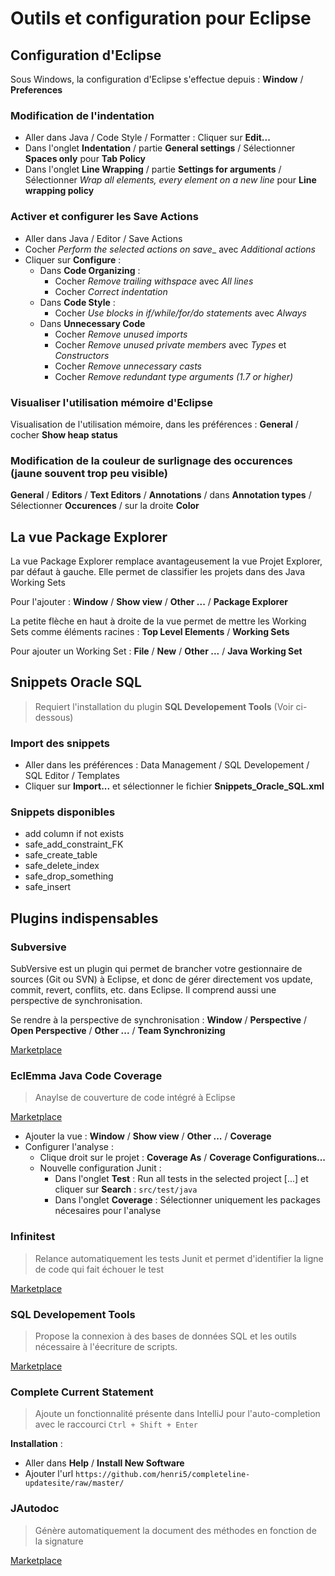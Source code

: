 # Outils et configuration pour Eclipse

## Configuration d'Eclipse

Sous Windows, la configuration d'Eclipse s'effectue depuis : __Window__ / __Preferences__

### Modification de l'indentation

- Aller dans Java / Code Style / Formatter : Cliquer sur __Edit...__
- Dans l'onglet __Indentation__ / partie __General settings__ / Sélectionner __Spaces only__ pour __Tab Policy__
- Dans l'onglet __Line Wrapping__ / partie __Settings for arguments__ / Sélectionner _Wrap all elements, every element on a new line_ pour __Line wrapping policy__

### Activer et configurer les Save Actions

- Aller dans Java / Editor / Save Actions
- Cocher _Perform the selected actions on save__ avec _Additional actions_
- Cliquer sur __Configure__ :
  * Dans __Code Organizing__ :
    - Cocher _Remove trailing withspace_ avec _All lines_
    - Cocher _Correct indentation_
  * Dans __Code Style__ :
    - Cocher _Use blocks in if/while/for/do statements_ avec _Always_
  * Dans __Unnecessary Code__
    - Cocher _Remove unused imports_
    - Cocher _Remove unused private members_ avec _Types_ et _Constructors_
    - Cocher _Remove unnecessary casts_
    - Cocher _Remove redundant type arguments (1.7 or higher)_

### Visualiser l'utilisation mémoire d'Eclipse

Visualisation de l'utilisation mémoire, dans les préférences : __General__ / cocher __Show heap status__

### Modification de la couleur de surlignage des occurences (jaune souvent trop peu visible)

__General__ / __Editors__ / __Text Editors__ / __Annotations__ / dans __Annotation types__ / Sélectionner __Occurences__ / sur la droite __Color__

## La vue Package Explorer

La vue Package Explorer remplace avantageusement la vue Projet Explorer, par défaut à gauche. Elle permet de classifier les projets dans des Java Working Sets

Pour l'ajouter : __Window__ / __Show view__ / __Other ...__ / __Package Explorer__

La petite flèche en haut à droite de la vue permet de mettre les Working Sets comme éléments racines : __Top Level Elements__ / __Working Sets__

Pour ajouter un Working Set : __File__ / __New__ / __Other ...__ / __Java Working Set__

## Snippets Oracle SQL

> Requiert l'installation du plugin __SQL Developement Tools__ (Voir ci-dessous)

### Import des snippets

- Aller dans les préférences : Data Management / SQL Developement / SQL Editor / Templates
- Cliquer sur __Import...__ et sélectionner le fichier __Snippets_Oracle_SQL.xml__

### Snippets disponibles

- add column if not exists
- safe_add_constraint_FK
- safe_create_table
- safe_delete_index
- safe_drop_something
- safe_insert

## Plugins indispensables

### Subversive

SubVersive est un plugin qui permet de brancher votre gestionnaire de sources (Git ou SVN) à Eclipse, et donc de gérer directement vos update, commit, revert, conflits, etc. dans Eclipse. Il comprend aussi une perspective de synchronisation.

Se rendre à la perspective de synchronisation : __Window__ / __Perspective__ / __Open Perspective__ / __Other ...__ / __Team Synchronizing__

[Marketplace](https://marketplace.eclipse.org/content/subversive-svn-team-provider)

### EclEmma Java Code Coverage

> Anaylse de couverture de code intégré à Eclipse

[Marketplace](http://marketplace.eclipse.org/content/eclemma-java-code-coverage)

- Ajouter la vue : __Window__ / __Show view__ / __Other ...__ / __Coverage__
- Configurer l'analyse :
	* Clique droit sur le projet : __Coverage As__ / __Coverage Configurations...__
	* Nouvelle configuration Junit :
		- Dans l'onglet __Test__ : Run all tests in the selected project [...] et cliquer sur __Search__ : `src/test/java`
		- Dans l'onglet __Coverage__ : Sélectionner uniquement les packages nécesaires pour l'analyse

### Infinitest

> Relance automatiquement les tests Junit et permet d'identifier la ligne de code qui fait échouer le test

[Marketplace](http://marketplace.eclipse.org/content/infinitest)

### SQL Developement Tools

> Propose la connexion à des bases de données SQL et les outils nécessaire à l'éecriture de scripts.

[Marketplace](http://marketplace.eclipse.org/content/sql-development-tools)

### Complete Current Statement

> Ajoute un fonctionnalité présente dans IntelliJ pour l'auto-completion avec le raccourci `Ctrl + Shift + Enter`

__Installation__ :

- Aller dans __Help__ / __Install New Software__
- Ajouter l'url `https://github.com/henri5/completeline-updatesite/raw/master/`

### JAutodoc

> Génère automatiquement la document des méthodes en fonction de la signature

[Marketplace](http://marketplace.eclipse.org/content/jautodoc)
